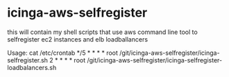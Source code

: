 # icinga-aws-selfregister
this will contain my shell scripts that use aws command line tool to selfregister ec2 instances and elb loadballancers

Usage: 
cat /etc/crontab
*/5 * * * * root /git/icinga-aws-selfregister/icinga-selfregister.sh
2 * * * * root /git/icinga-aws-selfregister/icinga-selfregister-loadbalancers.sh


